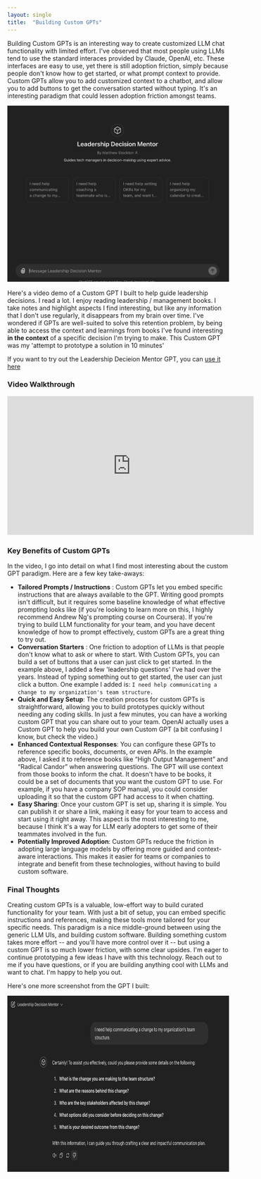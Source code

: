 ```yaml
---
layout: single
title:  "Building Custom GPTs"
---
```



Building Custom GPTs is an interesting way to create customized LLM chat functionality with limited effort. I've observed that most people using LLMs tend to use the standard interaces provided by Claude, OpenAI, etc. These interfaces are easy to use, yet there is still adoption friction, simply because people don't know how to get started, or what prompt context to provide. Custom GPTs allow you to add customized context to a chatbot, and allow you to add buttons to get the conversation started without typing. It's an interesting paradigm that could lessen adoption friction amongst teams.

<img src="/docs/assets/images/custom-gpts/1.png" width="600px" height="400px"/>


Here's a video demo of a Custom GPT I built to help guide leadership decisions. I read a lot. I enjoy reading leadership / management books. I take notes and highlight aspects I find interesting, but like any information that I don't use regularly, it disappears from my brain over time. I've wondered if GPTs are well-suited to solve this retention problem, by being able to access the context and learnings from books I've found interesting **in the context** of a specific decision I'm trying to make. This Custom GPT was my 'attempt to prototype a solution in 10 minutes'

If you want to try out the Leadership Decieion Mentor GPT, you can [use it here](https://chatgpt.com/g/g-Z94a9Qz8a-leadership-decision-mentor)

### Video Walkthrough

<iframe width="560" height="315" src="https://www.youtube.com/embed/6IPzktF-Qzg?si=kHxW8jWFrNPeXYLy" title="YouTube video player" frameborder="0" allow="accelerometer; autoplay; clipboard-write; encrypted-media; gyroscope; picture-in-picture; web-share" referrerpolicy="strict-origin-when-cross-origin" allowfullscreen></iframe>

### Key Benefits of Custom GPTs

In the video, I go into detail on what I find most interesting about the custom GPT paradigm. Here are a few key take-aways:

- **Tailored Prompts / Instructions** : Custom GPTs let you embed specific instructions that are always available to the GPT. Writing good prompts isn't difficult, but it requires some baseline knowledge of what effective prompting looks like (if you're looking to learn more on this, I highly recommend Andrew Ng's prompting course on Coursera). If you're trying to build LLM functionality for your team, and you have decent knowledge of how to prompt effectively, custom GPTs are a great thing to try out.
- **Conversation Starters** : One friction to adoption of LLMs is that people don't know what to ask or where to start. With Custom GPTs, you can build a set of buttons that a user can just click to get started. In the example above, I added a few 'leadership questions' I've had over the years. Instead of typing something out to get started, the user can just click a button. One example I added is: `I need help communicating a change to my organization's team structure.`
- **Quick and Easy Setup**: The creation process for custom GPTs is straightforward, allowing you to build prototypes quickly without needing any coding skills. In just a few minutes, you can have a working custom GPT that you can share out to your team. OpenAI actually uses a Custom GPT to help you build your own Custom GPT (a bit confusing I know, but check the video.)
- **Enhanced Contextual Responses**: You can configure these GPTs to reference specific books, documents, or even APIs. In the example above, I asked it to reference books like “High Output Management” and “Radical Candor” when answering questions. The GPT will use context from those books to inform the chat. It doesn't have to be books, it could be a set of documents that you want the custom GPT to use. For example, if you have a company SOP manual, you could consider uploading it so that the custom GPT had access to it when chatting.
- **Easy Sharing**: Once your custom GPT is set up, sharing it is simple. You can publish it or share a link, making it easy for your team to access and start using it right away. This aspect is the most interesting to me, because I think it's a way for LLM early adopters to get some of their teammates involved in the fun.
- **Potentially Improved Adoption**: Custom GPTs reduce the friction in adopting large language models by offering more guided and context-aware interactions. This makes it easier for teams or companies to integrate and benefit from these technologies, without having to build custom software.

### Final Thoughts
Creating custom GPTs is a valuable, low-effort way to build curated functionality for your team. With just a bit of setup, you can embed specific instructions and references, making these tools more tailored for your specific needs. This paradigm is a nice middle-ground between using the generic LLM UIs, and building custom software. Building something custom takes more effort -- and you'll have more control over it -- but using a custom GPT is so much lower friction, with some clear upsides. I'm eager to continue prototyping a few ideas I have with this technology. Reach out to me if you have questions, or if you are building anything cool with LLMs and want to chat. I'm happy to help you out.

Here's one more screenshot from the GPT I built:

<img src="/docs/assets/images/custom-gpts/2.png" width="600px" height="400px"/>
